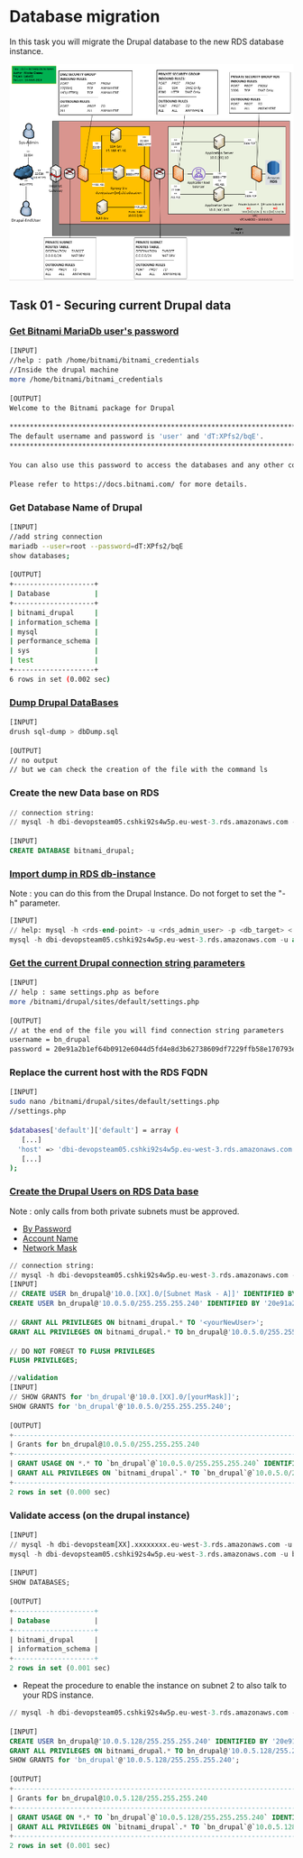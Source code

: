 # Database migration

In this task you will migrate the Drupal database to the new RDS database instance.

![Schema](./img/CLD_AWS_INFA.PNG)

## Task 01 - Securing current Drupal data

### [Get Bitnami MariaDb user's password](https://docs.bitnami.com/aws/faq/get-started/find-credentials/)

```bash
[INPUT]
//help : path /home/bitnami/bitnami_credentials
//Inside the drupal machine
more /home/bitnami/bitnami_credentials

[OUTPUT]
Welcome to the Bitnami package for Drupal

******************************************************************************
The default username and password is 'user' and 'dT:XPfs2/bqE'.
******************************************************************************

You can also use this password to access the databases and any other component the stack includes.

Please refer to https://docs.bitnami.com/ for more details.
```

### Get Database Name of Drupal

```bash
[INPUT]
//add string connection
mariadb --user=root --password=dT:XPfs2/bqE
show databases;

[OUTPUT]
+--------------------+
| Database           |
+--------------------+
| bitnami_drupal     |
| information_schema |
| mysql              |
| performance_schema |
| sys                |
| test               |
+--------------------+
6 rows in set (0.002 sec)
```

### [Dump Drupal DataBases](https://mariadb.com/kb/en/mariadb-dump/)

```bash
[INPUT]
drush sql-dump > dbDump.sql

[OUTPUT]
// no output
// but we can check the creation of the file with the command ls
```

### Create the new Data base on RDS

```sql
// connection string:
// mysql -h dbi-devopsteam05.cshki92s4w5p.eu-west-3.rds.amazonaws.com -u admin --password=DEVOPSTEAM05!

[INPUT]
CREATE DATABASE bitnami_drupal;
```

### [Import dump in RDS db-instance](https://mariadb.com/kb/en/restoring-data-from-dump-files/)

Note : you can do this from the Drupal Instance. Do not forget to set the "-h" parameter.

```sql
[INPUT]
// help: mysql -h <rds-end-point> -u <rds_admin_user> -p <db_target> < <pathToDumpFileToImport>.sql
mysql -h dbi-devopsteam05.cshki92s4w5p.eu-west-3.rds.amazonaws.com -u admin --password=DEVOPSTEAM05! bitnami_drupal < dbDump.sql
```

### [Get the current Drupal connection string parameters](https://www.drupal.org/docs/8/api/database-api/database-configuration)

```bash
[INPUT]
// help : same settings.php as before
more /bitnami/drupal/sites/default/settings.php

[OUTPUT]
// at the end of the file you will find connection string parameters
username = bn_drupal
password = 20e91a2b1ef64b0912e6044d5fd4e8d3b62738609df7229ffb58e170793e688d
```

### Replace the current host with the RDS FQDN

```bash
[INPUT]
sudo nano /bitnami/drupal/sites/default/settings.php
//settings.php

$databases['default']['default'] = array (
   [...] 
  'host' => 'dbi-devopsteam05.cshki92s4w5p.eu-west-3.rds.amazonaws.com',
   [...] 
);
```

### [Create the Drupal Users on RDS Data base](https://mariadb.com/kb/en/create-user/)

Note : only calls from both private subnets must be approved.
* [By Password](https://mariadb.com/kb/en/create-user/#identified-by-password)
* [Account Name](https://mariadb.com/kb/en/create-user/#account-names)
* [Network Mask](https://cric.grenoble.cnrs.fr/Administrateurs/Outils/CalculMasque/)

```sql
// connection string:
// mysql -h dbi-devopsteam05.cshki92s4w5p.eu-west-3.rds.amazonaws.com -u admin --password=DEVOPSTEAM05!
[INPUT]
// CREATE USER bn_drupal@'10.0.[XX].0/[Subnet Mask - A]]' IDENTIFIED BY '<Drupal password>';
CREATE USER bn_drupal@'10.0.5.0/255.255.255.240' IDENTIFIED BY '20e91a2b1ef64b0912e6044d5fd4e8d3b62738609df7229ffb58e170793e688d';

// GRANT ALL PRIVILEGES ON bitnami_drupal.* TO '<yourNewUser>';
GRANT ALL PRIVILEGES ON bitnami_drupal.* TO bn_drupal@'10.0.5.0/255.255.255.240';

// DO NOT FOREGT TO FLUSH PRIVILEGES
FLUSH PRIVILEGES;
```

```sql
//validation
[INPUT]
// SHOW GRANTS for 'bn_drupal'@'10.0.[XX].0/[yourMask]]';
SHOW GRANTS for 'bn_drupal'@'10.0.5.0/255.255.255.240';

[OUTPUT]
+---------------------------------------------------------------------------------------------------------------------------------+
| Grants for bn_drupal@10.0.5.0/255.255.255.240                                                                                   |
+---------------------------------------------------------------------------------------------------------------------------------+
| GRANT USAGE ON *.* TO `bn_drupal`@`10.0.5.0/255.255.255.240` IDENTIFIED BY PASSWORD '*9C2E58CAAD3FD52E0FEF8C568462BD378AAFD802' |
| GRANT ALL PRIVILEGES ON `bitnami_drupal`.* TO `bn_drupal`@`10.0.5.0/255.255.255.240`                                            |
+---------------------------------------------------------------------------------------------------------------------------------+
2 rows in set (0.000 sec)
```

### Validate access (on the drupal instance)

```sql
[INPUT]
// mysql -h dbi-devopsteam[XX].xxxxxxxx.eu-west-3.rds.amazonaws.com -u bn_drupal -p
mysql -h dbi-devopsteam05.cshki92s4w5p.eu-west-3.rds.amazonaws.com -u bn_drupal --password=20e91a2b1ef64b0912e6044d5fd4e8d3b62738609df7229ffb58e170793e688d

[INPUT]
SHOW DATABASES;

[OUTPUT]
+--------------------+
| Database           |
+--------------------+
| bitnami_drupal     |
| information_schema |
+--------------------+
2 rows in set (0.001 sec)
```

* Repeat the procedure to enable the instance on subnet 2 to also talk to your RDS instance.
```sql
// mysql -h dbi-devopsteam05.cshki92s4w5p.eu-west-3.rds.amazonaws.com -u admin --password=DEVOPSTEAM05!

[INPUT]
CREATE USER bn_drupal@'10.0.5.128/255.255.255.240' IDENTIFIED BY '20e91a2b1ef64b0912e6044d5fd4e8d3b62738609df7229ffb58e170793e688d';
GRANT ALL PRIVILEGES ON bitnami_drupal.* TO bn_drupal@'10.0.5.128/255.255.255.240';
SHOW GRANTS for 'bn_drupal'@'10.0.5.128/255.255.255.240';

[OUTPUT]
+-----------------------------------------------------------------------------------------------------------------------------------+
| Grants for bn_drupal@10.0.5.128/255.255.255.240                                                                                   |
+-----------------------------------------------------------------------------------------------------------------------------------+
| GRANT USAGE ON *.* TO `bn_drupal`@`10.0.5.128/255.255.255.240` IDENTIFIED BY PASSWORD '*9C2E58CAAD3FD52E0FEF8C568462BD378AAFD802' |
| GRANT ALL PRIVILEGES ON `bitnami_drupal`.* TO `bn_drupal`@`10.0.5.128/255.255.255.240`                                            |
+-----------------------------------------------------------------------------------------------------------------------------------+
2 rows in set (0.001 sec)
```